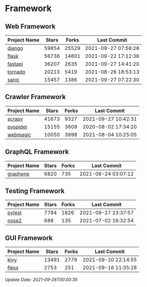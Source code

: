 # Framework

## Web Framework
| Project Name | Stars | Forks | Last Commit |
| ------------ | ----- | ----- | ----------- |
| [django](https://github.com/django/django) | 59854 | 25529 | 2021-09-27 07:58:28 |
| [flask](https://github.com/pallets/flask) | 56736 | 14601 | 2021-09-22 17:12:36 |
| [fastapi](https://github.com/tiangolo/fastapi) | 36207 | 2635 | 2021-09-27 14:41:20 |
| [tornado](https://github.com/tornadoweb/tornado) | 20213 | 5419 | 2021-08-26 18:53:13 |
| [sanic](https://github.com/sanic-org/sanic) | 15457 | 1386 | 2021-09-27 07:22:30 |

## Crawler Framework
| Project Name | Stars | Forks | Last Commit |
| ------------ | ----- | ----- | ----------- |
| [scrapy](https://github.com/scrapy/scrapy) | 41673 | 9327 | 2021-09-27 10:42:31 |
| [pyspider](https://github.com/binux/pyspider) | 15155 | 3609 | 2020-08-02 17:34:20 |
| [webmagic](https://github.com/code4craft/webmagic) | 10050 | 3998 | 2021-08-04 10:25:05 |

## GraphQL Framework
| Project Name | Stars | Forks | Last Commit |
| ------------ | ----- | ----- | ----------- |
| [graphene](https://github.com/graphql-python/graphene) | 6820 | 735 | 2021-08-24 03:07:12 |

## Testing Framework
| Project Name | Stars | Forks | Last Commit |
| ------------ | ----- | ----- | ----------- |
| [pytest](https://github.com/pytest-dev/pytest) | 7784 | 1826 | 2021-09-27 23:37:57 |
| [nose2](https://github.com/nose-devs/nose2) | 688 | 135 | 2021-07-02 16:32:54 |

## GUI Framework
| Project Name | Stars | Forks | Last Commit |
| ------------ | ----- | ----- | ----------- |
| [kivy](https://github.com/kivy/kivy) | 13491 | 2779 | 2021-09-20 22:14:55 |
| [flexx](https://github.com/flexxui/flexx) | 2753 | 251 | 2021-09-16 11:35:28 |

*Update Date: 2021-09-28T00:00:35*